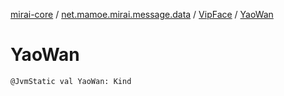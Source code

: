 [mirai-core](../../index.md) / [net.mamoe.mirai.message.data](../index.md) / [VipFace](index.md) / [YaoWan](./-yao-wan.md)

# YaoWan

`@JvmStatic val YaoWan: Kind`